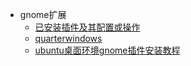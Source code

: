 * gnome扩展
   * [已安装插件及其配置或操作](已安装插件及其配置或操作/)
   * [quarterwindows](quarterwindows.md)
   * [ubuntu桌面环境gnome插件安装教程](ubuntu桌面环境gnome插件安装教程.md)

